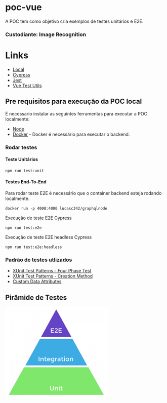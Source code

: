 # poc-vue

<p>A POC tem como objetivo cria exemplos de testes unitários e E2E.</p>

### Custodiante: Image Recognition


# Links
- [Local](http://localhost:8080)
- [Cypress](https://www.cypress.io/)
- [Jest](https://jestjs.io/)
- [Vue Test Utils](https://v1.test-utils.vuejs.org/)

## Pre requisitos para execução da POC local

É necessario instalar as seguintes ferramentas para executar a POC localmente:

* [Node](https://nodejs.org/en/download/)
* [Docker](https://docs.docker.com/get-docker/) - Docker é necessário para executar o backend.


### Rodar testes

#### Teste Unitários
```
npm run test:unit
```

#### Testes End-To-End

Para rodar teste E2E é necessário que o container backend esteja rodando localmente.
``` 
docker run -p 4000:4000 lucasc342/graphqlnode
```

Execução de teste E2E Cypress

```
npm run test:e2e
```


Execução de teste E2E headless Cypress

```
npm run test:e2e:headless
```



### Padrão de testes utlizados

* [XUnit Test Patterns - Four Phase Test](http://xunitpatterns.com/Four%20Phase%20Test.html)
* [XUnit Test Patterns - Creation Method](http://xunitpatterns.com/Creation%20Method.html)
* [Custom Data Attributes](https://developer.mozilla.org/en-US/docs/Web/HTML/Global_attributes/data-*)


## Pirâmide de Testes

![Pirâmide de Teste](public/piramide_de_teste.png)
